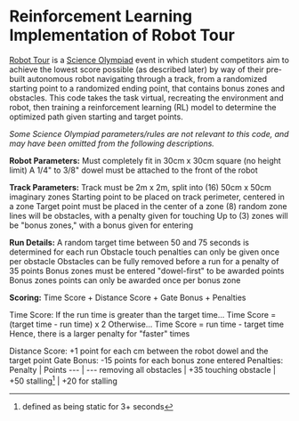 # Reinforcement Learning Implementation of Robot Tour

[Robot Tour](https://scioly.org/wiki/index.php/Robot_Tour) is a [Science Olympiad](https://www.soinc.org/) event in which student competitors aim to achieve the lowest score possible (as described later) by way of their pre-built autonomous robot navigating through a track, from a randomized starting point to a randomized ending point, that contains bonus zones and obstacles. This code takes the task virtual, recreating the environment and robot, then training a reinforcement learning (RL) model to determine the optimized path given starting and target points.

*Some Science Olympiad parameters/rules are not relevant to this code, and may have been omitted from the following descriptions.*

**Robot Parameters:**
Must completely fit in 30cm x 30cm square (no height limit)
A 1/4" to 3/8" dowel must be attached to the front of the robot

**Track Parameters:**
Track must be 2m x 2m, split into (16) 50cm x 50cm imaginary zones
Starting point to be placed on track perimeter, centered in a zone
Target point must be placed in the center of a zone
(8) random zone lines will be obstacles, with a penalty given for touching
Up to (3) zones will be "bonus zones," with a bonus given for entering

**Run Details:**
A random target time between 50 and 75 seconds is determined for each run
Obstacle touch penalties can only be given once per obstacle
Obstacles can be fully removed before a run for a penalty of 35 points
Bonus zones must be entered "dowel-first" to be awarded points
Bonus zones points can only be awarded once per bonus zone

**Scoring:**
Time Score + Distance Score + Gate Bonus + Penalties

Time Score:
If the run time is greater than the target time...
Time Score = (target time - run time) x 2
Otherwise...
Time Score = run time - target time
Hence, there is a larger penalty for "faster" times

Distance Score: +1 point for each cm between the robot dowel and the target point
Gate Bonus: -15 points for each bonus zone entered
Penalties: 
Penalty | Points
--- | ---
removing all obstacles | +35 
touching obstacle | +50 
stalling[^1] | +20 for stalling

[^1]: defined as being static for 3+ seconds
